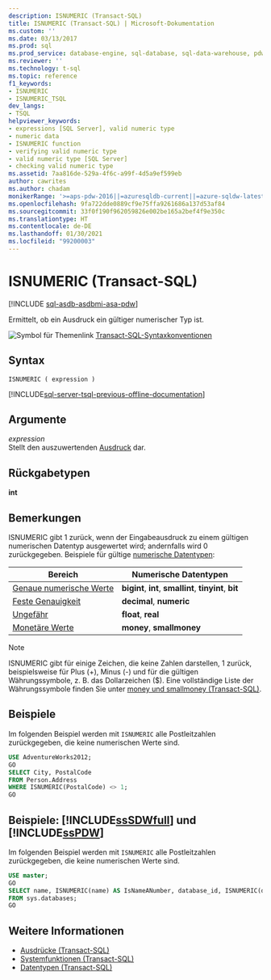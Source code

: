 ```yaml
---
description: ISNUMERIC (Transact-SQL)
title: ISNUMERIC (Transact-SQL) | Microsoft-Dokumentation
ms.custom: ''
ms.date: 03/13/2017
ms.prod: sql
ms.prod_service: database-engine, sql-database, sql-data-warehouse, pdw
ms.reviewer: ''
ms.technology: t-sql
ms.topic: reference
f1_keywords:
- ISNUMERIC
- ISNUMERIC_TSQL
dev_langs:
- TSQL
helpviewer_keywords:
- expressions [SQL Server], valid numeric type
- numeric data
- ISNUMERIC function
- verifying valid numeric type
- valid numeric type [SQL Server]
- checking valid numeric type
ms.assetid: 7aa816de-529a-4f6c-a99f-4d5a9ef599eb
author: cawrites
ms.author: chadam
monikerRange: '>=aps-pdw-2016||=azuresqldb-current||=azure-sqldw-latest||>=sql-server-2016||>=sql-server-linux-2017||=azuresqldb-mi-current'
ms.openlocfilehash: 9fa722dde0889cf9e75ffa9261686a137d53af84
ms.sourcegitcommit: 33f0f190f962059826e002be165a2bef4f9e350c
ms.translationtype: HT
ms.contentlocale: de-DE
ms.lasthandoff: 01/30/2021
ms.locfileid: "99200003"
---
```

# <a name="isnumeric-transact-sql"></a>ISNUMERIC (Transact-SQL)
[!INCLUDE [sql-asdb-asdbmi-asa-pdw](../../includes/applies-to-version/sql-asdb-asdbmi-asa-pdw.md)]

  Ermittelt, ob ein Ausdruck ein gültiger numerischer Typ ist.  
  
 ![Symbol für Themenlink](../../database-engine/configure-windows/media/topic-link.gif "Symbol für Themenlink") [Transact-SQL-Syntaxkonventionen](../../t-sql/language-elements/transact-sql-syntax-conventions-transact-sql.md)  
  
## <a name="syntax"></a>Syntax  
  
```syntaxsql 
ISNUMERIC ( expression )  
```  
  
[!INCLUDE[sql-server-tsql-previous-offline-documentation](../../includes/sql-server-tsql-previous-offline-documentation.md)]

## <a name="arguments"></a>Argumente
 *expression*  
 Stellt den auszuwertenden [Ausdruck](../../t-sql/language-elements/expressions-transact-sql.md) dar.  
  
## <a name="return-types"></a>Rückgabetypen  
 **int**  
  
## <a name="remarks"></a>Bemerkungen  
 ISNUMERIC gibt 1 zurück, wenn der Eingabeausdruck zu einem gültigen numerischen Datentyp ausgewertet wird; andernfalls wird 0 zurückgegeben. Beispiele für gültige [numerische Datentypen](../../t-sql/data-types/numeric-types.md):  

| Bereich | Numerische Datentypen |
|-|-|
| [Genaue numerische Werte](../../t-sql/data-types/int-bigint-smallint-and-tinyint-transact-sql.md) | **bigint**, **int**, **smallint**, **tinyint**, **bit** |
| [Feste Genauigkeit](../../t-sql/data-types/decimal-and-numeric-transact-sql.md) | **decimal**, **numeric** |
| [Ungefähr](../../t-sql/data-types/float-and-real-transact-sql.md) | **float**, **real** |
| [Monetäre Werte](../../t-sql/data-types/money-and-smallmoney-transact-sql.md) | **money**, **smallmoney** |

> [!NOTE]  
> ISNUMERIC gibt für einige Zeichen, die keine Zahlen darstellen, 1 zurück, beispielsweise für Plus (+), Minus (-) und für die gültigen Währungssymbole, z. B. das Dollarzeichen ($). Eine vollständige Liste der Währungssymbole finden Sie unter [money und smallmoney &#40;Transact-SQL&#41;](../../t-sql/data-types/money-and-smallmoney-transact-sql.md).  
  
## <a name="examples"></a>Beispiele  
 Im folgenden Beispiel werden mit `ISNUMERIC` alle Postleitzahlen zurückgegeben, die keine numerischen Werte sind.  
  
```sql
USE AdventureWorks2012;  
GO  
SELECT City, PostalCode  
FROM Person.Address   
WHERE ISNUMERIC(PostalCode) <> 1;  
GO  
```  
  
## <a name="examples-sssdwfull-and-sspdw"></a>Beispiele: [!INCLUDE[ssSDWfull](../../includes/sssdwfull-md.md)] und [!INCLUDE[ssPDW](../../includes/sspdw-md.md)]  
 Im folgenden Beispiel werden mit `ISNUMERIC` alle Postleitzahlen zurückgegeben, die keine numerischen Werte sind.  
  
```sql
USE master;  
GO  
SELECT name, ISNUMERIC(name) AS IsNameANumber, database_id, ISNUMERIC(database_id) AS IsIdANumber   
FROM sys.databases;  
GO  
```  
  
## <a name="see-also"></a>Weitere Informationen

- [Ausdrücke &#40;Transact-SQL&#41;](../../t-sql/language-elements/expressions-transact-sql.md)
- [Systemfunktionen &#40;Transact-SQL&#41;](../../relational-databases/system-functions/system-functions-category-transact-sql.md)
- [Datentypen &#40;Transact-SQL&#41;](../../t-sql/data-types/data-types-transact-sql.md)
